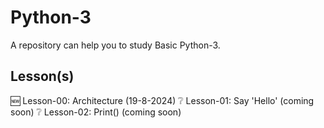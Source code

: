# Python-3
A repository can help you to study Basic Python-3.
## Lesson(s)
🆕️ Lesson-00: Architecture (19-8-2024)
❔️ Lesson-01: Say 'Hello' (coming soon)
❔️ Lesson-02: Print() (coming soon)
